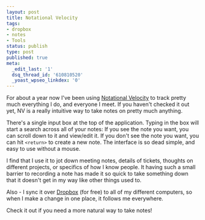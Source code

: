 ```yaml
---
layout: post
title: Notational Velocity
tags:
- dropbox
- notes
- Tools
status: publish
type: post
published: true
meta:
  _edit_last: '1'
  dsq_thread_id: '610810520'
  _yoast_wpseo_linkdex: '0'
---
```

For about a year now I've been using <a href="http://notational.net/">Notational Velocity</a> to track pretty much everything I do, and everyone I meet.  If you haven't checked it out yet, NV is a really intuitive way to take notes on pretty much anything.

There's a single input box at the top of the application.  Typing in the box
will start a search across all of your notes:  If you see the note you want, you
can scroll down to it and view/edit it.  If you don't see the note you want, you
can hit `<return>` to create a new note.  The interface is so dead simple, and easy to use without a mouse.

I find that I use it to jot down meeting notes, details of tickets, thoughts on different projects, or specifics of how I know people.  It having such a small barrier to recording a note has made it so quick to take something down that it doesn't get in my way like other things used to.

Also - I sync it over <a href="https://www.dropbox.com/">Dropbox</a> (for free) to all of my different computers, so when I make a change in one place, it follows me everywhere.

Check it out if you need a more natural way to take notes!
